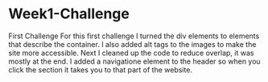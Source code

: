 # Week1-Challenge
First Challenge
For this first challenge I turned the div elements to elements that describe the container. 
I also added alt tags to the images to make the site more accessible.
Next I cleaned up the code to reduce overlap, it was mostly at the end. 
I added a navigatione element to the header so when you click the section it takes you to that part of the website. 